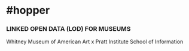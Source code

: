 # #hopper
### LINKED OPEN DATA (LOD) FOR MUSEUMS
Whitney Museum of American Art x Pratt Institute School of Information
